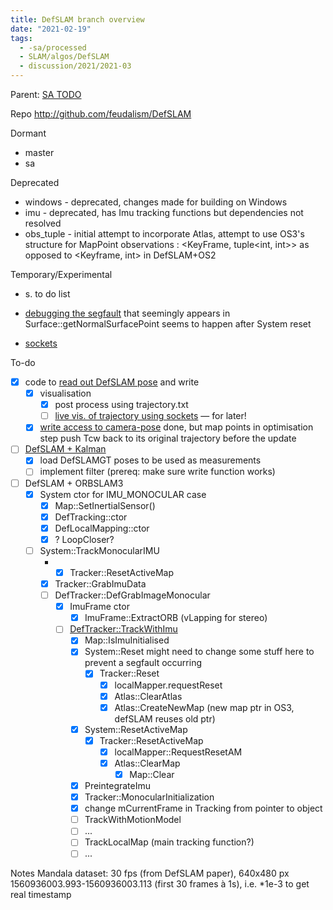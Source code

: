 ```yaml
---
title: DefSLAM branch overview
date: "2021-02-19"
tags:
  - -sa/processed
  - SLAM/algos/DefSLAM
  - discussion/2021/2021-03
---
```


Parent: [SA TODO](sa-todo.md)

Repo
<http://github.com/feudalism/DefSLAM>

Dormant

*   master
*   sa

Deprecated

*   windows - deprecated, changes made for building on Windows
*   imu - deprecated, has Imu tracking functions but dependencies not resolved
*   obs\_tuple - initial attempt to incorporate Atlas, attempt to use OS3's structure for MapPoint observations : <KeyFrame, tuple<int, int>> as opposed to <Keyframe, int> in DefSLAM+OS2

Temporary/Experimental

*   s. to do list
*   [debugging the segfault](http://github.com/feudalism/DefSLAM/tree/db_segf_nsp) that seemingly appears in Surface::getNormalSurfacePoint
    seems to happen after System reset
    
*   [sockets](http://github.com/feudalism/DefSLAM/commits/sockets)

To-do

*   [x] code to [read out DefSLAM pose](http://github.com/feudalism/DefSLAM/tree/extractpose) and write
    *   [x] visualisation
        *   [x] post process using trajectory.txt
        *   [ ] [live vis. of trajectory using sockets](http://github.com/feudalism/DefSLAM/commits/sockets) — for later!
    *   [x] [write access to camera-pose](write-access-to-camera-pose.md)
        done, but map points in optimisation step push Tcw back to its original trajectory before the update
        
*   [ ] [DefSLAM + Kalman](http://github.com/feudalism/DefSLAM/commits/kalman)
    *   [x] load DefSLAMGT poses to be used as measurements
    *   [ ] implement filter (prereq: make sure write function works)
*   [ ] DefSLAM + ORBSLAM3
    *   [x] System ctor for IMU\_MONOCULAR case
        *   [x] Map::SetInertialSensor()
        *   [x] DefTracking::ctor
        *   [x] DefLocalMapping::ctor
        *   [x] ? LoopCloser?
    *   [ ] System::TrackMonocularIMU
        *   - [x] Tracker::ResetActiveMap
        *   [x] Tracker::GrabImuData
        *   [ ] DefTracker::DefGrabImageMonocular
            *   [x] ImuFrame ctor
                *   [x] ImuFrame::ExtractORB (vLapping for stereo)
            *   [ ] [DefTracker::TrackWithImu](http://github.com/feudalism/DefSLAM/commits/dt_trackwimu)
                *   [x] Map::IsImuInitialised
                *   [x] System::Reset
                    might need to change some stuff here to prevent a segfault occurring
                    *   [x] Tracker::Reset
                        *   [x] localMapper.requestReset
                        *   [x] Atlas::ClearAtlas
                        *   [x] Atlas::CreateNewMap (new map ptr in OS3, defSLAM reuses old ptr)
                *   [x] System::ResetActiveMap
                    *   [x] Tracker::ResetActiveMap
                        *   [x] localMapper::RequestResetAM
                        *   [x] Atlas::ClearMap
                            *   [x] Map::Clear
                *   [x] PreintegrateImu
                *   [x] Tracker::MonocularInitialization
                *   [x] change mCurrentFrame in Tracking from pointer to object
                *   [ ] TrackWithMotionModel
                *   [ ] ...
                *   [ ] TrackLocalMap (main tracking function?)
                *   [ ] ...

Notes
Mandala dataset: 30 fps (from DefSLAM paper), 640x480 px
1560936003.993-1560936003.113 (first 30 frames à 1s), i.e. \*1e-3 to get real timestamp

